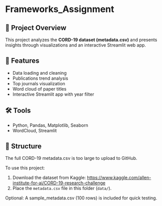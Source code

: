 # Frameworks_Assignment

## 📌 Project Overview
This project analyzes the **CORD-19 dataset (metadata.csv)** and presents insights through visualizations and an interactive Streamlit web app.

## 🚀 Features
- Data loading and cleaning
- Publications trend analysis
- Top journals visualization
- Word cloud of paper titles
- Interactive Streamlit app with year filter

## 🛠 Tools
- Python, Pandas, Matplotlib, Seaborn
- WordCloud, Streamlit

## 📂 Structure

The full CORD-19 metadata.csv is too large to upload to GitHub.

To use this project:
1. Download the dataset from Kaggle:
   https://www.kaggle.com/allen-institute-for-ai/CORD-19-research-challenge
2. Place the `metadata.csv` file in this folder (`data/`).

Optional:
A sample_metadata.csv (100 rows) is included for quick testing.
